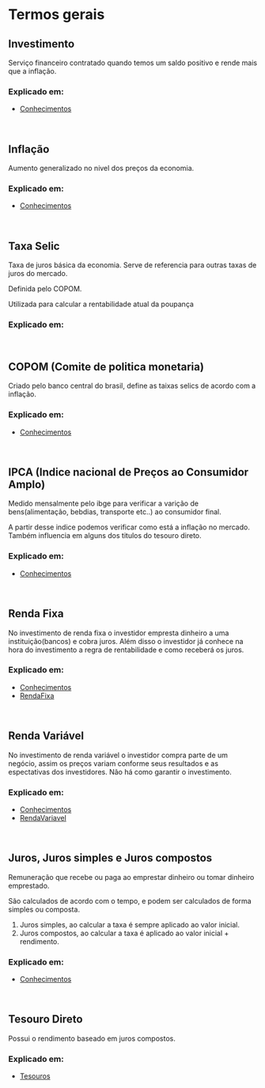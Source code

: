 # Termos gerais
## Investimento
Serviço financeiro contratado quando temos um saldo positivo e rende mais que a inflação.

### Explicado em:
- [Conhecimentos](Conhecimentos.md)
<br />

## Inflação
Aumento generalizado no nivel dos preços da economia.

### Explicado em:
- [Conhecimentos](Conhecimentos.md)
<br />

## Taxa Selic
Taxa de juros básica da economia. Serve de referencia para outras taxas de juros do mercado.

Definida pelo COPOM.

Utilizada para calcular a rentabilidade atual da poupança
### Explicado em:
<br />


## COPOM (Comite de politica monetaria)
Criado pelo banco central do brasil, define as taixas selics de acordo com a inflação.

### Explicado em:
- [Conhecimentos](Conhecimentos.md)
<br />


## IPCA (Indice nacional de Preços ao Consumidor Amplo)
Medido mensalmente pelo ibge para verificar a varição de bens(alimentação, bebdias, transporte etc..) ao consumidor final.

A partir desse indice podemos verificar como está a inflação no mercado. Também influencia em alguns dos titulos do tesouro direto.

### Explicado em:
- [Conhecimentos](Conhecimentos.md)
<br />

## Renda Fixa
No investimento de renda fixa o investidor empresta dinheiro a uma instituição(bancos) e cobra juros. Além disso o investidor já conhece na hora do investimento a regra de rentabilidade e como receberá os juros.

### Explicado em:
- [Conhecimentos](Conhecimentos.md)
- [RendaFixa](RendaFixa.md)
<br />

## Renda Variável
No investimento de renda variável o investidor compra parte de um negócio, assim os preços variam conforme seus resultados e as espectativas dos investidores. Não há como garantir o investimento.

### Explicado em:
- [Conhecimentos](Conhecimentos.md)
- [RendaVariavel](RendaVariavel.md)
<br />

## Juros, Juros simples e Juros compostos
Remuneração que recebe ou paga ao emprestar dinheiro ou tomar dinheiro emprestado.

São calculados de acordo com o tempo, e podem ser calculados de forma simples ou composta.

1. Juros simples, ao calcular a taxa é sempre aplicado ao valor inicial.
2. Juros compostos, ao calcular a taxa é aplicado ao valor inicial + rendimento.

### Explicado em:
- [Conhecimentos](Conhecimentos.md)
<br />

## Tesouro Direto
Possui o rendimento baseado em juros compostos.

### Explicado em:
- [Tesouros](Tesouros.md)
<br />
